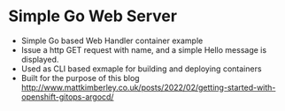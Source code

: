 # Simple Go Web Server

- Simple Go based Web Handler container example
- Issue a http GET request with name, and a simple Hello message is displayed.
- Used as CLI based exmaple for building and deploying containers
- Built for the purpose of this blog http://www.mattkimberley.co.uk/posts/2022/02/getting-started-with-openshift-gitops-argocd/

